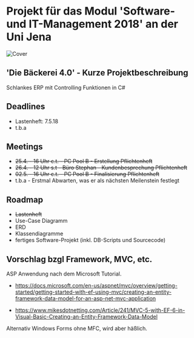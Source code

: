 ﻿# Projekt für das Modul 'Software- und IT-Management 2018' an der Uni Jena 

![Cover](https://github.com/baekerei40/baekerei40/blob/master/Lastenheft/cover.PNG)

## 'Die Bäckerei 4.0' - Kurze Projektbeschreibung
Schlankes ERP mit Controlling Funktionen in C#

## Deadlines
* Lastenheft: 7.5.18
* t.b.a

## Meetings
* ~~25.4. - 16 Uhr c.t. - PC Pool B - Erstellung Pflichtenheft~~
* ~~26.4. - 12 Uhr s.t - Büro Stephan - Kundenbesprechung Pflichtenheft~~
* ~~02.5. - 16 Uhr c.t. - PC Pool B - Finalisierung Pflichtenheft~~
* t.b.a - Erstmal Abwarten, was er als nächsten Meilenstein festlegt

## Roadmap
* ~~Lastenheft~~
* Use-Case Diagramm
* ERD
* Klassendiagramme
* fertiges Software-Projekt (inkl. DB-Scripts und Sourcecode)

## Vorschlag bzgl Framework, MVC, etc.

ASP Anwendung nach dem Microsoft Tutorial.

* https://docs.microsoft.com/en-us/aspnet/mvc/overview/getting-started/getting-started-with-ef-using-mvc/creating-an-entity-framework-data-model-for-an-asp-net-mvc-application

* https://www.mikesdotnetting.com/Article/241/MVC-5-with-EF-6-in-Visual-Basic-Creating-an-Entity-Framework-Data-Model

Alternativ Windows Forms ohne MFC, wird aber häßlich.
